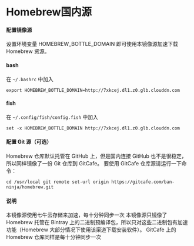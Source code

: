 # Homebrew国内源
#### 配置镜像源

设置环境变量 HOMEBREW\_BOTTLE\_DOMAIN 即可使用本镜像源加速下载 Homebrew 资源。

#### bash

在 `~/.bashrc` 中加入

```
export HOMEBREW_BOTTLE_DOMAIN=http://7xkcej.dl1.z0.glb.clouddn.com
```


#### fish

在 `~/.config/fish/config.fish` 中加入

```
set -x HOMEBREW_BOTTLE_DOMAIN http://7xkcej.dl1.z0.glb.clouddn.com
```


#### 配置 Git 源（可选）

Homebrew 仓库默认托管在 GitHub 上，但是国内连接 GitHub 也不是很稳定，所以同样镜像了一份 Git 仓库到 GitCafe。 要使用 GitCafe 仓库源请运行一下命令：

```
cd /usr/local git remote set-url origin https://gitcafe.com/ban-ninja/homebrew.git
```


#### 说明

本镜像源使用七牛云存储来加速，每十分钟同步一次 本镜像源只镜像了 Homebrew 托管在 Bintray 上的二进制预编译包，所以只对这些二进制包有加速功能（Homebrew 大部分情况下使用该渠道下载安装软件）。 GitCafe 上的 Homebrew 仓库同样是每十分钟同步一次




